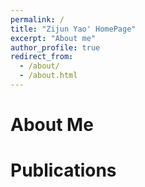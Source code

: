 ```yaml
---
permalink: /
title: "Zijun Yao' HomePage"
excerpt: "About me"
author_profile: true
redirect_from: 
  - /about/
  - /about.html
---
```



About Me
======

Publications
======


